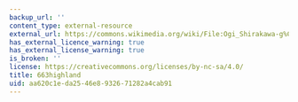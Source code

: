 ```yaml
---
backup_url: ''
content_type: external-resource
external_url: https://commons.wikimedia.org/wiki/File:Ogi_Shirakawa-g%C5%8D,_Gifu,_Japan.jpg
has_external_licence_warning: true
has_external_license_warning: true
is_broken: ''
license: https://creativecommons.org/licenses/by-nc-sa/4.0/
title: 663highland
uid: aa620c1e-da25-46e8-9326-71282a4cab91
---
```

